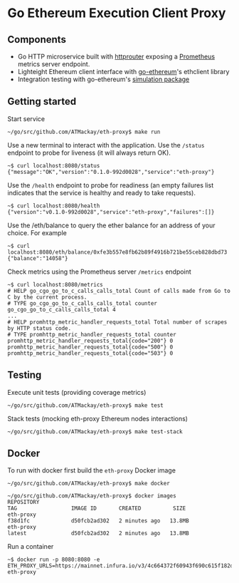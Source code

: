 # Go Ethereum Execution Client Proxy

## Components

* Go HTTP microservice built with [httprouter](https://github.com/julienschmidt/httprouter) exposing a [Prometheus](https://prometheus.io/)  metrics server endpoint.
* Lighteight Ethereum client interface with [go-ethereum](https://github.com/ethereum/go-ethereum/tree/master/ethclient)'s ethclient library
* Integration testing with go-ethereum's [simulation package](https://github.com/ethereum/go-ethereum/tree/master/ethclient/simulated)

## Getting started


Start service
```
~/go/src/github.com/ATMackay/eth-proxy$ make run
```

Use a new terminal to interact with the application. Use the `/status` endpoint to probe for liveness (it will always return OK).

```
~$ curl localhost:8080/status
{"message":"OK","version":"0.1.0-992d0028","service":"eth-proxy"}
```

Use the `/health` endpoint to probe for readiness (an empty failures list indicates that the service is healthy and ready to take requests).
```
~$ curl localhost:8080/health
{"version":"v0.1.0-992d0028","service":"eth-proxy","failures":[]}
```

Use the /eth/balance to query the ether balance for an address of your choice. For example
```
~$ curl localhost:8080/eth/balance/0xfe3b557e8fb62b89f4916b721be55ceb828dbd73
{"balance":"14058"}
```

Check metrics using the Prometheus server `/metrics` endpoint
```
~$ curl localhost:8080/metrics
# HELP go_cgo_go_to_c_calls_calls_total Count of calls made from Go to C by the current process.
# TYPE go_cgo_go_to_c_calls_calls_total counter
go_cgo_go_to_c_calls_calls_total 4
...
# HELP promhttp_metric_handler_requests_total Total number of scrapes by HTTP status code.
# TYPE promhttp_metric_handler_requests_total counter
promhttp_metric_handler_requests_total{code="200"} 0
promhttp_metric_handler_requests_total{code="500"} 0
promhttp_metric_handler_requests_total{code="503"} 0
```

## Testing

Execute unit tests (providing coverage metrics)
```
~/go/src/github.com/ATMackay/eth-proxy$ make test
```

Stack tests (mocking eth-proxy Ethereum nodes interactions)
```
~/go/src/github.com/ATMackay/eth-proxy$ make test-stack
```

## Docker

To run with docker first build the `eth-proxy` Docker image
```
~/go/src/github.com/ATMackay/eth-proxy$ make docker
```

```
~/go/src/github.com/ATMackay/eth-proxy$ docker images
REPOSITORY                                                                      TAG                 IMAGE ID       CREATED          SIZE
eth-proxy                                                                       f38d1fc             d50fcb2ad302   2 minutes ago   13.8MB
eth-proxy                                                                       latest              d50fcb2ad302   2 minutes ago   13.8MB
```

Run a container
```
~$ docker run -p 8080:8080 -e ETH_PROXY_URLS=https://mainnet.infura.io/v3/4c664372f60943f690c615f182d50c63 eth-proxy
```